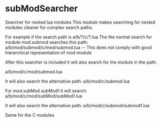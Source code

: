 # subModSearcher
Searcher for nested lua modules
This module makes searching for nested modules cleaner for complex search paths.

For example if the search path is a/b/?/c/?.lua
The the normal search for module mod.submod searches this path:
a/b/mod/submod/c/mod/submod.lua			-- This does not comply with good hierarchical representation of mod module

After this searcher is included it will also search for the module in the path:

a/b/mod/c/mod/submod.lua

It will also search the alternative path:
a/b/mod/c/submod.lua

For mod.subMod.subMod1 it will search:
a/b/mod/c/mod/subMod/subMod1.lua

It will also search the alternative path:
a/b/mod/c/submod/submod1.lua

Same for the C modules

